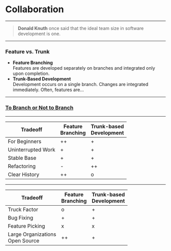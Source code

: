 # Collaboration


---


> **Donald Knuth** once said that the 
> ideal team size in software development is one.


---


### Feature vs. Trunk

 * **Feature Branching** \
   Features are developed separately on branches and
   integrated only upon completion.
 * **Trunk-Based Development** \
   Development occurs on a single branch.
   Changes are integrated immediately.
   Often, features are...


---


### [To Branch or Not to Branch](https://kapitel26.github.io/slides/2019-10-27-to-branch-or-not-to-branch/)



---


| Tradeoff |  Feature<br/>Branching | Trunk-based<br/>Development |
|--|---------|---------|
| For Beginners | ++ | + |
| Uninterrupted Work | + | + |
| Stable Base | + | + |
| Refactoring | - | ++ |
| Clear History | ++ | o |


---


| Tradeoff |  Feature<br/>Branching | Trunk-based<br/>Development |
|--|---------|---------|
| Truck Factor | o | + |
| Bug Fixing | + | + |
| Feature Picking | x | x |
| Large Organizations<br/>Open Source | ++ | + |

